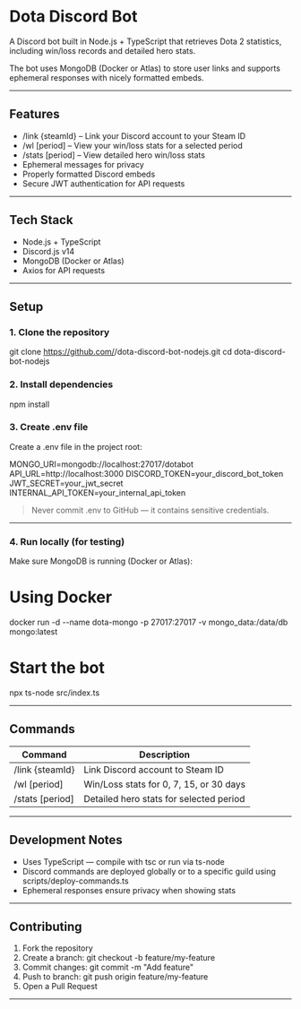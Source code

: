 # Dota Discord Bot

A Discord bot built in Node.js + TypeScript that retrieves Dota 2 statistics, including win/loss records and detailed hero stats.  

The bot uses MongoDB (Docker or Atlas) to store user links and supports ephemeral responses with nicely formatted embeds.

---

## Features

- /link {steamId} – Link your Discord account to your Steam ID  
- /wl [period] – View your win/loss stats for a selected period  
- /stats [period] – View detailed hero win/loss stats  
- Ephemeral messages for privacy  
- Properly formatted Discord embeds  
- Secure JWT authentication for API requests  

---

## Tech Stack

- Node.js + TypeScript  
- Discord.js v14  
- MongoDB (Docker or Atlas)  
- Axios for API requests

---

## Setup

### 1. Clone the repository

git clone https://github.com/<your-username>/dota-discord-bot-nodejs.git
cd dota-discord-bot-nodejs

### 2. Install dependencies

npm install

### 3. Create .env file

Create a .env file in the project root:

MONGO_URI=mongodb://localhost:27017/dotabot
API_URL=http://localhost:3000
DISCORD_TOKEN=your_discord_bot_token
JWT_SECRET=your_jwt_secret
INTERNAL_API_TOKEN=your_internal_api_token

> Never commit .env to GitHub — it contains sensitive credentials.  

---

### 4. Run locally (for testing)

Make sure MongoDB is running (Docker or Atlas):

# Using Docker
docker run -d --name dota-mongo -p 27017:27017 -v mongo_data:/data/db mongo:latest

# Start the bot
npx ts-node src/index.ts

---

## Commands

| Command | Description |
|---------|-------------|
| /link {steamId} | Link Discord account to Steam ID |
| /wl [period] | Win/Loss stats for 0, 7, 15, or 30 days |
| /stats [period] | Detailed hero stats for selected period |

---

## Development Notes

- Uses TypeScript — compile with tsc or run via ts-node  
- Discord commands are deployed globally or to a specific guild using scripts/deploy-commands.ts  
- Ephemeral responses ensure privacy when showing stats  

---

## Contributing

1. Fork the repository  
2. Create a branch: git checkout -b feature/my-feature  
3. Commit changes: git commit -m "Add feature"  
4. Push to branch: git push origin feature/my-feature  
5. Open a Pull Request  

---
